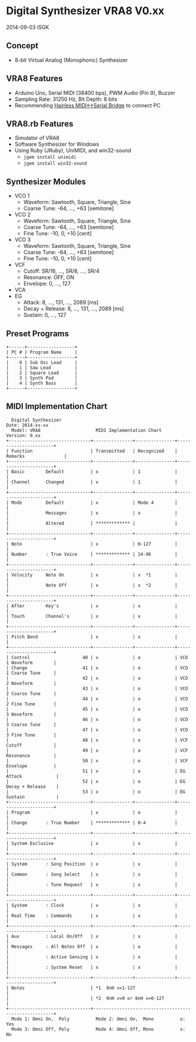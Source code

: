 # Digital Synthesizer VRA8 V0.xx

2014-09-03 ISGK

## Concept

- 8-bit Virtual Analog (Monophonic) Synthesizer

## VRA8 Features

- Arduino Uno, Serial MIDI (38400 bps), PWM Audio (Pin 9), Buzzer
- Sampling Rate: 31250 Hz, Bit Depth: 8 bits
- Recommending [Hairless MIDI<->Serial Bridge](http://projectgus.github.io/hairless-midiserial/) to connect PC

## VRA8.rb Features

- Simulator of VRA8
- Software Synthesizer for Windows
- Using Ruby (JRuby), UniMIDI, and win32-sound
    - `jgem install unimidi`
    - `jgem install win32-sound`

## Synthesizer Modules

- VCO 1
    - Waveform: Sawtooth, Square, Triangle, Sine
    - Coarse Tune: -64, ..., +63 [semitone]
- VCO 2
    - Waveform: Sawtooth, Square, Triangle, Sine
    - Coarse Tune: -64, ..., +63 [semitone]
    - Fine Tune: -10, 0, +10 [cent]
- VCO 3
    - Waveform: Sawtooth, Square, Triangle, Sine
    - Coarse Tune: -64, ..., +63 [semitone]
    - Fine Tune: -10, 0, +10 [cent]
- VCF
    - Cutoff: SR/16, ..., SR/8, ..., SR/4
    - Resonance: OFF, ON
    - Envelope: 0, ..., 127
- VCA
- EG
    - Attack: 8, ..., 131, ..., 2089 [ms]
    - Decay + Release: 8, ..., 131, ..., 2089 [ms]
    - Sustain: 0, ..., 127

## Preset Programs

    +------+------------------+
    | PC # | Program Name     |
    +------+------------------+
    |    0 | Sub Osc Lead     |
    |    1 | Saw Lead         |
    |    2 | Square Lead      |
    |    3 | Synth Pad        |
    |    4 | Synth Bass       |
    +------+------------------+

## MIDI Implementation Chart

      Digital Synthesizer                                             Date: 2014-xx-xx       
      Model: VRA8                     MIDI Implementation Chart       Version: 0.xx          
    +-------------------------------+---------------+---------------+-----------------------+
    | Function                      | Transmitted   | Recognized    | Remarks               |
    +-------------------------------+---------------+---------------+-----------------------+
    | Basic        Default          | x             | 1             |                       |
    | Channel      Changed          | x             | 1             |                       |
    +-------------------------------+---------------+---------------+-----------------------+
    | Mode         Default          | x             | Mode 4        |                       |
    |              Messages         | x             | x             |                       |
    |              Altered          | ************* |               |                       |
    +-------------------------------+---------------+---------------+-----------------------+
    | Note                          | x             | 0-127         |                       |
    | Number       : True Voice     | ************* | 24-96         |                       |
    +-------------------------------+---------------+---------------+-----------------------+
    | Velocity     Note On          | x             | x  *1         |                       |
    |              Note Off         | x             | x  *2         |                       |
    +-------------------------------+---------------+---------------+-----------------------+
    | After        Key's            | x             | x             |                       |
    | Touch        Channel's        | x             | x             |                       |
    +-------------------------------+---------------+---------------+-----------------------+
    | Pitch Bend                    | x             | x             |                       |
    +-------------------------------+---------------+---------------+-----------------------+
    | Control                    40 | x             | o             | VCO 1 Waveform        |
    | Change                     41 | x             | o             | VCO 1 Coarse Tune     |
    |                            42 | x             | o             | VCO 2 Waveform        |
    |                            43 | x             | o             | VCO 2 Coarse Tune     |
    |                            44 | x             | o             | VCO 2 Fine Tune       |
    |                            45 | x             | o             | VCO 3 Waveform        |
    |                            46 | x             | o             | VCO 3 Coarse Tune     |
    |                            47 | x             | o             | VCO 3 Fine Tune       |
    |                            48 | x             | o             | VCF Cutoff            |
    |                            49 | x             | o             | VCF Resonance         |
    |                            50 | x             | o             | VCF Envelope          |
    |                            51 | x             | o             | EG Attack             |
    |                            52 | x             | o             | EG Decay + Release    |
    |                            53 | x             | o             | EG Sustain            |
    +-------------------------------+---------------+---------------+-----------------------+
    | Program                       | x             | o             |                       |
    | Change       : True Number    | ************* | 0-4           |                       |
    +-------------------------------+---------------+---------------+-----------------------+
    | System Exclusive              | x             | x             |                       |
    +-------------------------------+---------------+---------------+-----------------------+
    | System       : Song Position  | x             | x             |                       |
    | Common       : Song Select    | x             | x             |                       |
    |              : Tune Request   | x             | x             |                       |
    +-------------------------------+---------------+---------------+-----------------------+
    | System       : Clock          | x             | x             |                       |
    | Real Time    : Commands       | x             | x             |                       |
    +-------------------------------+---------------+---------------+-----------------------+
    | Aux          : Local On/Off   | x             | x             |                       |
    | Messages     : All Notes Off  | x             | o             |                       |
    |              : Active Sensing | x             | x             |                       |
    |              : System Reset   | x             | x             |                       |
    +-------------------------------+---------------+---------------+-----------------------+
    | Notes                         | *1  9nH v=1-127                                       |
    |                               | *2  9nH v=0 or 8nH v=0-127                            |
    +-------------------------------+-------------------------------------------------------+
      Mode 1: Omni On,  Poly          Mode 2: Omni On,  Mono          o: Yes                 
      Mode 3: Omni Off, Poly          Mode 4: Omni Off, Mono          x: No                  
